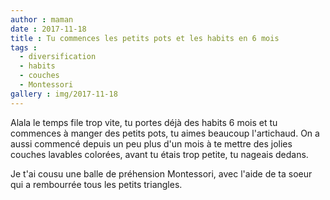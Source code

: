 ```yaml
---
author : maman
date : 2017-11-18
title : Tu commences les petits pots et les habits en 6 mois 
tags : 
  - diversification
  - habits
  - couches
  - Montessori
gallery : img/2017-11-18
---
```



Alala le temps file trop vite, tu portes déjà des habits 6 mois et tu commences à manger des petits pots, tu aimes beaucoup l'artichaud. On a aussi commencé depuis un peu plus d'un mois à te mettre des jolies couches lavables colorées, avant tu étais trop petite, tu nageais dedans.

Je t'ai cousu une balle de préhension Montessori, avec l'aide de ta soeur qui a rembourrée tous les petits triangles.